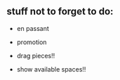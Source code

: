 ## stuff not to forget to do:

- en passant

- promotion

- drag pieces!!

- show available spaces!!